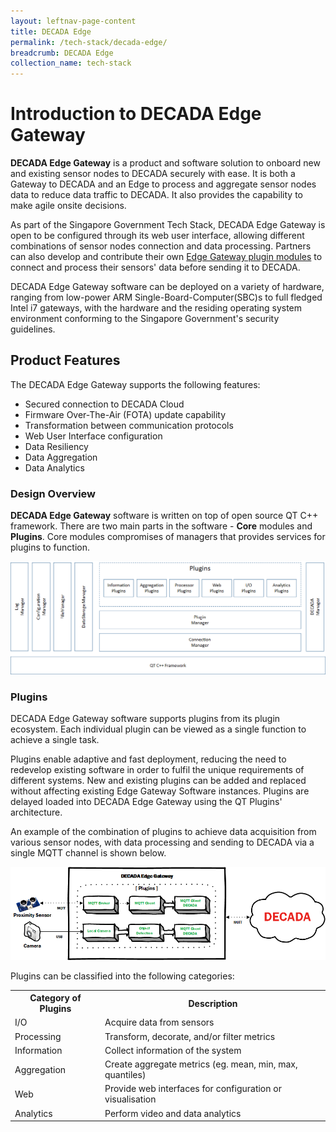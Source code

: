```yaml
---
layout: leftnav-page-content
title: DECADA Edge
permalink: /tech-stack/decada-edge/
breadcrumb: DECADA Edge
collection_name: tech-stack
---
```


# Introduction to DECADA Edge Gateway

**DECADA Edge Gateway** is a product and software solution to onboard new and existing sensor nodes to DECADA securely with ease. It is both a Gateway to DECADA and an Edge to process and aggregate sensor nodes data to reduce data traffic to DECADA. It also provides the capability to make agile onsite decisions.

As part of the Singapore Government Tech Stack, DECADA Edge Gateway is open to be configured through its web user interface, allowing different combinations of sensor nodes connection and data processing. Partners can also develop and contribute their own [Edge Gateway plugin modules](#DECADA-EDGE-Plugins) to connect and process their sensors' data before sending it to DECADA.

DECADA Edge Gateway software can be deployed on a variety of hardware, ranging from low-power ARM Single-Board-Computer(SBC)s to full fledged Intel i7 gateways, with the hardware and the residing operating system environment conforming to the Singapore Government's security guidelines.

<a id="DECADA-EDGE-Product-Features"></a>
## Product Features

The DECADA Edge Gateway supports the following features:

* Secured connection to DECADA Cloud
* Firmware Over-The-Air (FOTA) update capability
* Transformation between communication protocols
* Web User Interface configuration
* Data Resiliency
* Data Aggregation
* Data Analytics

<a id="DECADA-EDGE-Design-Overview"></a>
### Design Overview

**DECADA Edge Gateway** software is written on top of open source QT C++ framework. There are two main parts in the software - **Core** modules and **Plugins**. Core modules compromises of managers that provides services for plugins to function.

<img class="large" src="/images/decada-edge/design/decada-edge-design-overview.png" alt="DECADA Edge Design Overview">

<a id="DECADA-EDGE-Plugins"></a>
### Plugins

DECADA Edge Gateway software supports plugins from its plugin ecosystem.  Each individual plugin can be viewed as a single function to achieve a single task.

Plugins enable adaptive and fast deployment, reducing the need to redevelop existing software in order to fulfil the unique requirements of different systems. New and existing plugins can be added and replaced without affecting existing Edge Gateway Software instances. Plugins are delayed loaded into DECADA Edge Gateway using the QT Plugins' architecture.

An example of the combination of plugins to achieve data acquisition from various sensor nodes, with data processing and sending to DECADA via a single MQTT channel is shown below.

<img class="large" src="/images/decada-edge/plugins/decada-edge-example.png" alt="DECADA Edge Plugin Example">

Plugins can be classified into the following categories:

<table>
  <tr>
    <th>Category of Plugins</th>
    <th>Description</th>
  </tr>
  <tr>
    <td>I/O</td>
    <td>Acquire data from sensors</td>
  </tr>
  <tr>
    <td>Processing</td>
    <td>Transform, decorate, and/or filter metrics</td>
  </tr>
  <tr>
    <td>Information</td>
    <td>Collect information of the system</td>
  </tr>
  <tr>
    <td>Aggregation</td>
    <td>Create aggregate metrics (eg. mean, min, max, quantiles)</td>
  </tr>
  <tr>
    <td>Web</td>
    <td>Provide web interfaces for configuration or visualisation</td>
  </tr>
  <tr>
    <td>Analytics</td>
    <td>Perform video and data analytics</td>
  </tr>
</table>
